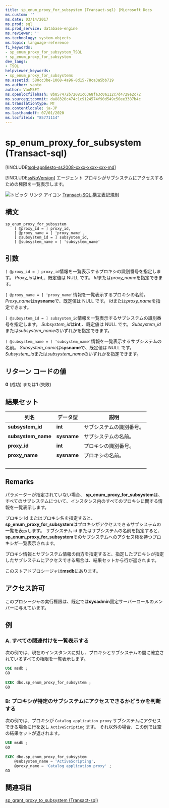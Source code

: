 ```yaml
---
title: sp_enum_proxy_for_subsystem (Transact-sql) |Microsoft Docs
ms.custom: ''
ms.date: 03/14/2017
ms.prod: sql
ms.prod_service: database-engine
ms.reviewer: ''
ms.technology: system-objects
ms.topic: language-reference
f1_keywords:
- sp_enum_proxy_for_subsystem_TSQL
- sp_enum_proxy_for_subsystem
dev_langs:
- TSQL
helpviewer_keywords:
- sp_enum_proxy_for_subsystems
ms.assetid: 580cc3be-1068-4a96-8d15-78ca3a5bb719
ms.author: vanto
author: VanMSFT
ms.openlocfilehash: 8b857472b72081c6368fa3c0a112c7d4729e2c72
ms.sourcegitcommit: da88320c474c1c9124574f90d549c50ee3387b4c
ms.translationtype: MT
ms.contentlocale: ja-JP
ms.lasthandoff: 07/01/2020
ms.locfileid: "85771114"
---
```

# <a name="sp_enum_proxy_for_subsystem-transact-sql"></a>sp_enum_proxy_for_subsystem (Transact-sql)

[!INCLUDE[tsql-appliesto-ss2008-xxxx-xxxx-xxx-md](../../includes/applies-to-version/sqlserver.md)]

  [!INCLUDE[ssNoVersion](../../includes/ssnoversion-md.md)] エージェント プロキシがサブシステムにアクセスするための権限を一覧表示します。  
  
 ![トピック リンク アイコン](../../database-engine/configure-windows/media/topic-link.gif "トピック リンク アイコン") [Transact-SQL 構文表記規則](../../t-sql/language-elements/transact-sql-syntax-conventions-transact-sql.md)  
  
## <a name="syntax"></a>構文  
  
```  
sp_enum_proxy_for_subsystem  
    [ @proxy_id = ] proxy_id,  
    [ @proxy_name = ] 'proxy_name',  
    [ @subsystem_id = ] subsystem_id,  
    [ @subsystem_name = ] 'subsystem_name'  
```  
  
## <a name="arguments"></a>引数  
`[ @proxy_id = ] proxy_id`情報を一覧表示するプロキシの識別番号を指定します。 *Proxy_id*は**int**,、既定値は NULL です。 *Id*または*proxy_name*を指定できます。  
  
`[ @proxy_name = ] 'proxy_name'`情報を一覧表示するプロキシの名前。 *Proxy_name*は**sysname**で、既定値は NULL です。 *Id*または*proxy_name*を指定できます。  
  
`[ @subsystem_id = ] subsystem_id`情報を一覧表示するサブシステムの識別番号を指定します。 *Subsystem_id*は**int**,、既定値は NULL です。 *Subsystem_id*または*subsystem_name*のいずれかを指定できます。  
  
`[ @subsystem_name = ] 'subsystem_name'`情報を一覧表示するサブシステムの名前。 *Subsystem_name*は**sysname**で、既定値は NULL です。 *Subsystem_id*または*subsystem_name*のいずれかを指定できます。  
  
## <a name="return-code-values"></a>リターン コードの値  
 **0** (成功) または**1** (失敗)  
  
## <a name="result-sets"></a>結果セット  
  
|列名|データ型|説明|  
|-----------------|---------------|-----------------|  
|**subsystem_id**|**int**|サブシステムの識別番号。|  
|**subsystem_name**|**sysname**|サブシステムの名前。|  
|**proxy_id**|**int**|プロキシの識別番号。|  
|**proxy_name**|**sysname**|プロキシの名前。|  
| &nbsp; | &nbsp; | &nbsp; |
  
## <a name="remarks"></a>Remarks  
 パラメーターが指定されていない場合、 **sp_enum_proxy_for_subsystem**は、すべてのサブシステムについて、インスタンス内のすべてのプロキシに関する情報を一覧表示します。  
  
 プロキシ id またはプロキシ名を指定すると、 **sp_enum_proxy_for_subsystem**はプロキシがアクセスできるサブシステムの一覧を表示します。 サブシステム id またはサブシステムの名前を指定すると、 **sp_enum_proxy_for_subsystem**そのサブシステムへのアクセス権を持つプロキシが一覧表示されます。  
  
 プロキシ情報とサブシステム情報の両方を指定すると、指定したプロキシが指定したサブシステムにアクセスできる場合は、結果セットから行が返されます。  
  
 このストアドプロシージャは**msdb**にあります。  
  
## <a name="permissions"></a>アクセス許可  
 このプロシージャの実行権限は、既定では**sysadmin**固定サーバーロールのメンバーに与えています。  
  
## <a name="examples"></a>例  
  
### <a name="a-listing-all-associations"></a>A. すべての関連付けを一覧表示する  
 次の例では、現在のインスタンスに対し、プロキシとサブシステムの間に確立されているすべての権限を一覧表示します。  
  
```sql
USE msdb ;  
GO  
  
EXEC dbo.sp_enum_proxy_for_subsystem ;  
GO  
```  
  
### <a name="b-determining-if-a-proxy-has-access-to-a-specific-subsystem"></a>B: プロキシが特定のサブシステムにアクセスできるかどうかを判断する  
 次の例では、プロキシが `Catalog application proxy` サブシステムにアクセスできる場合に行を返し `ActiveScripting` ます。 それ以外の場合、この例では空の結果セットが返されます。  
  
```sql
USE msdb ;  
GO  
  
EXEC dbo.sp_enum_proxy_for_subsystem  
    @subsystem_name = 'ActiveScripting',  
    @proxy_name = 'Catalog application proxy' ;  
GO  
```  
  
## <a name="see-also"></a>関連項目  
 [sp_grant_proxy_to_subsystem &#40;Transact-sql&#41;](../../relational-databases/system-stored-procedures/sp-grant-proxy-to-subsystem-transact-sql.md)  
  
  
